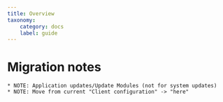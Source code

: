 ```yaml
---
title: Overview
taxonomy:
    category: docs
    label: guide
---
```


# Migration notes
~~~~~~~~~~~~~~~~~~~~
* NOTE: Application updates/Update Modules (not for system updates)
* NOTE: Move from current "Client configuration" -> "here"
~~~~~~~~~~~~~~~~~~~~
